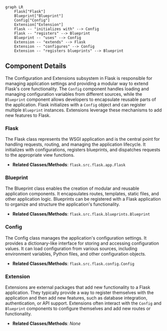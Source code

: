 ```mermaid
graph LR
    Flask["Flask"]
    Blueprint["Blueprint"]
    Config["Config"]
    Extension["Extension"]
    Flask -- "initializes with" --> Config
    Flask -- "registers" --> Blueprint
    Blueprint -- "uses" --> Config
    Extension -- "extends" --> Flask
    Extension -- "configures" --> Config
    Extension -- "registers blueprints" --> Blueprint
```

## Component Details

The Configuration and Extensions subsystem in Flask is responsible for managing application settings and providing a modular way to extend Flask's core functionality. The `Config` component handles loading and managing configuration variables from different sources, while the `Blueprint` component allows developers to encapsulate reusable parts of the application. Flask initializes with a `Config` object and can register multiple `Blueprint` instances. Extensions leverage these mechanisms to add new features to Flask.

### Flask
The Flask class represents the WSGI application and is the central point for handling requests, routing, and managing the application lifecycle. It initializes with configurations, registers blueprints, and dispatches requests to the appropriate view functions.
- **Related Classes/Methods**: `flask.src.flask.app.Flask`

### Blueprint
The Blueprint class enables the creation of modular and reusable application components. It encapsulates routes, templates, static files, and other application logic. Blueprints can be registered with a Flask application to organize and structure the application's functionality.
- **Related Classes/Methods**: `flask.src.flask.blueprints.Blueprint`

### Config
The Config class manages the application's configuration settings. It provides a dictionary-like interface for storing and accessing configuration values. It can load configuration from various sources, including environment variables, Python files, and other configuration objects.
- **Related Classes/Methods**: `flask.src.flask.config.Config`

### Extension
Extensions are external packages that add new functionality to a Flask application. They typically provide a way to register themselves with the application and then add new features, such as database integration, authentication, or API support. Extensions often interact with the `Config` and `Blueprint` components to configure themselves and add new routes or functionality.
- **Related Classes/Methods**: _None_
